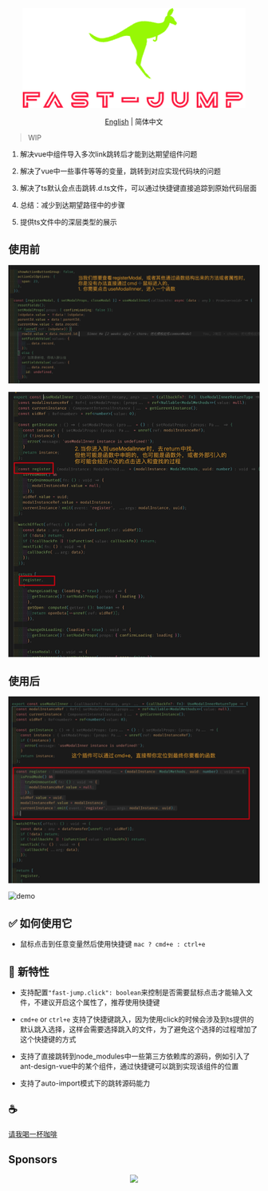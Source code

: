 <p align="center">
<img height="200" src="./assets/kv.png" alt="fast jump">
</p>
<p align="center"> <a href="./README.md">English</a> | 简体中文</p>

>WIP
1. 解决vue中组件导入多次link跳转后才能到达期望组件问题 

2. 解决了vue中一些事件等等的变量，跳转到对应实现代码块的问题 

3. 解决了ts默认会点击跳转.d.ts文件，可以通过快捷键直接追踪到原始代码层面

4. 总结：减少到达期望路径中的步骤

5. 提供ts文件中的深层类型的展示


## 使用前
![img](/assets/1.jpg)

![img](/assets/2.jpg)

## 使用后
![!img](/assets/3.jpg)

![demo](/assets/demo.gif)

## ✅ 如何使用它

- 鼠标点击到任意变量然后使用快捷键 `mac ? cmd+e : ctrl+e`

## 🎡 新特性

- 支持配置`"fast-jump.click": boolean`来控制是否需要鼠标点击才能输入文件，不建议开启这个属性了，推荐使用快捷键

- `cmd+e` or `ctrl+e` 支持了快捷键跳入，因为使用click的时候会涉及到ts提供的默认跳入选择，这样会需要选择跳入的文件，为了避免这个选择的过程增加了这个快捷键的方式

- 支持了直接跳转到node_modules中一些第三方依赖库的源码，例如引入了ant-design-vue中的某个组件，通过快捷键可以跳到实现该组件的位置

- 支持了auto-import模式下的跳转源码能力

## :coffee:

[请我喝一杯咖啡](https://github.com/Simon-He95/sponsor)

## Sponsors

<p align="center">
  <a href="https://cdn.jsdelivr.net/gh/Simon-He95/sponsor/sponsors.svg">
    <img src="https://cdn.jsdelivr.net/gh/Simon-He95/sponsor/sponsors.png"/>
  </a>
</p>
